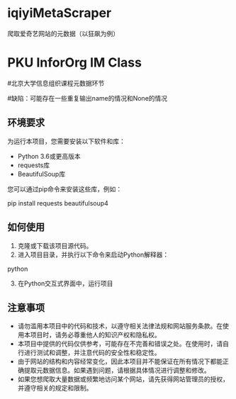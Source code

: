 # iqiyiMetaScraper
爬取爱奇艺网站的元数据（以狂飙为例）
# PKU InforOrg IM Class
#北京大学信息组织课程元数据环节


#缺陷：可能存在一些重复输出name的情况和None的情况




## 环境要求

为运行本项目，您需要安装以下软件和库：

- Python 3.6或更高版本
- requests库
- BeautifulSoup库

您可以通过pip命令来安装这些库，例如：

pip install requests beautifulsoup4


## 如何使用

1. 克隆或下载该项目源代码。
2. 进入项目目录，并执行以下命令来启动Python解释器：

python


3. 在Python交互式界面中，运行项目


## 注意事项

- 请勿滥用本项目中的代码和技术，以遵守相关法律法规和网站服务条款。在使用本项目时，请务必尊重他人的知识产权和隐私权。
- 本项目中提供的代码仅供参考，可能存在不完善和错误之处。在使用时，请自行进行测试和调整，并注意代码的安全性和稳定性。
- 由于网站的结构和内容经常变化，因此本项目并不能保证在所有情况下都能正确提取元数据信息。如果遇到问题，请根据具体情况进行调整和修改。
- 如果您想爬取大量数据或频繁地访问某个网站，请先获得网站管理员的授权，并遵守相关的规定和限制。


